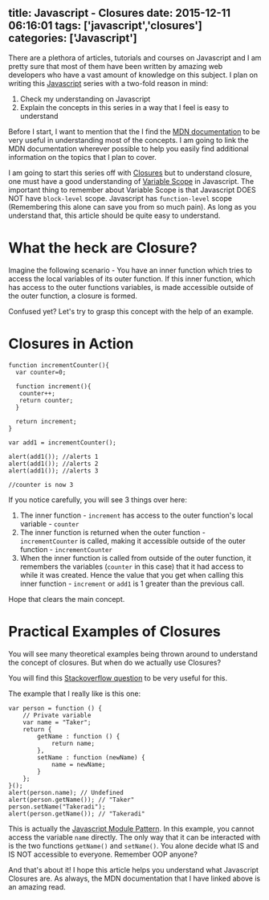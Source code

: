 title: Javascript - Closures
date: 2015-12-11 06:16:01
tags: ['javascript','closures']
categories: ['Javascript']
---

There are a plethora of articles, tutorials and courses on Javascript and I am pretty sure that most of them have been written by amazing web developers who have a vast amount of knowledge on this subject. I plan on writing this [Javascript](http://takeradi.github.io/categories/Javascript/) series with a two-fold reason in mind:
1. Check my understanding on Javascript
2. Explain the concepts in this series in a way that I feel is easy to understand

Before I start, I want to mention that the I find the [MDN documentation](https://developer.mozilla.org/en-US/docs/Web/JavaScript/Closures) to be very useful in understanding most of the concepts. I am going to link the MDN documentation wherever possible to help you easily find additional information on the topics that I plan to cover.

I am going to start this series off with [Closures](https://developer.mozilla.org/en-US/docs/Web/JavaScript/Closures) but to understand closure, one must have a good understanding of [Variable Scope](https://msdn.microsoft.com/en-us/library/bzt2dkta.aspx) in Javascript. The important thing to remember about Variable Scope is that Javascript DOES NOT have `block-level` scope. Javascript has `function-level` scope (Remembering this alone can save you from so much pain). As long as you understand that, this article should be quite easy to understand.
<!--more-->
# What the heck are Closure?
Imagine the following scenario - You have an inner function which tries to access the local variables of its outer function. If this inner function, which has access to the outer functions variables, is made accessible outside of the outer function, a closure is formed.

Confused yet? Let's try to grasp this concept with the help of an example.

# Closures in Action
```
function incrementCounter(){
  var counter=0;

  function increment(){
   counter++;
   return counter;
  }

  return increment;
}

var add1 = incrementCounter();

alert(add1()); //alerts 1
alert(add1()); //alerts 2
alert(add1()); //alerts 3

//counter is now 3
```

If you notice carefully, you will see 3 things over here:
1. The inner function - `increment` has access to the outer function's local variable - `counter`
2. The inner function is returned when the outer function - `incrementCounter` is called, making it accessible outside of the outer function - `incrementCounter`
3. When the inner function is called from outside of the outer function, it remembers the variables (`counter` in this case) that it had access to while it was created. Hence the value that you get when calling this inner function - `increment` or `add1` is 1 greater than the previous call.

Hope that clears the main concept.

# Practical Examples of Closures
You will see many theoretical examples being thrown around to understand the concept of closures. But when do we actually use Closures?

You will find this [Stackoverflow question](http://stackoverflow.com/questions/2728278/what-is-a-practical-use-for-a-closure-in-javascript) to be very useful for this.

The example that I really like is this one:

```
var person = function () {
	// Private variable
	var name = "Taker";
	return {
		getName : function () {
			return name;
		},
		setName : function (newName) {
			name = newName;
		}
	};
}();
alert(person.name); // Undefined
alert(person.getName()); // "Taker"
person.setName("Takeradi");
alert(person.getName()); // "Takeradi"
```

This is actually the [Javascript Module Pattern](http://yuiblog.com/blog/2007/06/12/module-pattern/). In this example, you cannot access the variable `name` directly. The only way that it can be interacted with is the two functions `getName()` and `setName()`. You alone decide what IS and IS NOT accessible to everyone. Remember OOP anyone?

And that's about it! I hope this article helps you understand what Javascript Closures are. As always, the MDN documentation that I have linked above is an amazing read.
